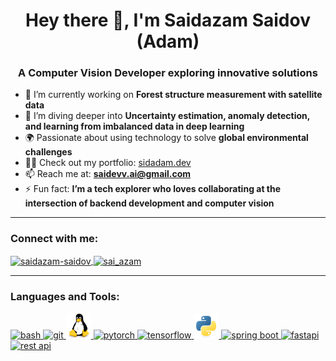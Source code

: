 <h1 align="center">Hey there 👋, I'm Saidazam Saidov (Adam)</h1>
<h3 align="center">A Computer Vision Developer exploring innovative solutions</h3>

- 🔭 I’m currently working on **Forest structure measurement with satellite data**
- 🌱 I’m diving deeper into **Uncertainty estimation, anomaly detection, and learning from imbalanced data in deep learning**
- 🌍 Passionate about using technology to solve **global environmental challenges**
- 👨‍💻 Check out my portfolio: [sidadam.dev](https://www.sidadam.dev)
- 📫 Reach me at: **saidevv.ai@gmail.com**
- ⚡ Fun fact: **I’m a tech explorer who loves collaborating at the intersection of backend development and computer vision**

---

<h3 align="left">Connect with me:</h3>
<p align="left">
  <a href="https://linkedin.com/in/saidazam-saidov" target="blank">
    <img align="center" src="https://raw.githubusercontent.com/rahuldkjain/github-profile-readme-generator/master/src/images/icons/Social/linked-in-alt.svg" alt="saidazam-saidov" height="30" width="40" />
  </a>
  <a href="https://instagram.com/sai_azam" target="blank">
    <img align="center" src="https://raw.githubusercontent.com/rahuldkjain/github-profile-readme-generator/master/src/images/icons/Social/instagram.svg" alt="sai_azam" height="30" width="40" />
  </a>
</p>

---

<h3 align="left">Languages and Tools:</h3>
<p align="left">
  <a href="https://www.gnu.org/software/bash/" target="_blank" rel="noreferrer">
    <img src="https://www.vectorlogo.zone/logos/gnu_bash/gnu_bash-icon.svg" alt="bash" width="40" height="40" />
  </a>
  <a href="https://git-scm.com/" target="_blank" rel="noreferrer">
    <img src="https://www.vectorlogo.zone/logos/git-scm/git-scm-icon.svg" alt="git" width="40" height="40" />
  </a>
  <a href="https://www.linux.org/" target="_blank" rel="noreferrer">
    <img src="https://raw.githubusercontent.com/devicons/devicon/master/icons/linux/linux-original.svg" alt="linux" width="40" height="40" />
  </a>
  <a href="https://pytorch.org/" target="_blank" rel="noreferrer">
    <img src="https://www.vectorlogo.zone/logos/pytorch/pytorch-icon.svg" alt="pytorch" width="40" height="40" />
  </a>
  <a href="https://www.tensorflow.org/" target="_blank" rel="noreferrer">
    <img src="https://www.vectorlogo.zone/logos/tensorflow/tensorflow-icon.svg" alt="tensorflow" width="40" height="40" />
  </a>
  <a href="https://www.python.org" target="_blank" rel="noreferrer">
    <img src="https://raw.githubusercontent.com/devicons/devicon/master/icons/python/python-original.svg" alt="python" width="40" height="40" />
  </a>
  <a href="https://spring.io/projects/spring-boot" target="_blank" rel="noreferrer">
    <img src="https://www.vectorlogo.zone/logos/springio/springio-icon.svg" alt="spring boot" width="40" height="40" />
  </a>
  <a href="https://fastapi.tiangolo.com/" target="_blank" rel="noreferrer">
    <img src="https://www.vectorlogo.zone/logos/tiangolo_fastapi/tiangolo_fastapi-icon.svg" alt="fastapi" width="40" height="40" />
  </a>
  <a href="https://restfulapi.net/" target="_blank" rel="noreferrer">
    <img src="https://www.vectorlogo.zone/logos/getpostman/getpostman-icon.svg" alt="rest api" width="40" height="40" />
  </a>
</p>





